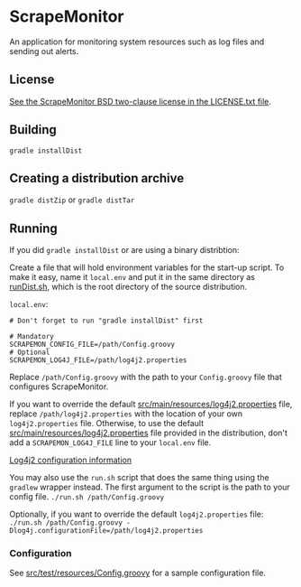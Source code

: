 # ScrapeMonitor

An application for monitoring system resources such as log files and sending
out alerts.

## License

[See the ScrapeMonitor BSD two-clause license in the LICENSE.txt file](LICENSE.txt).

## Building

`gradle installDist`

## Creating a distribution archive

`gradle distZip` or `gradle distTar`

## Running

If you did `gradle installDist` or are using a binary distribtion:

Create a file that will hold environment variables for the start-up script. 
To make it easy, name it `local.env` and put it in the same directory as
[runDist.sh](runDist.sh), which is the root directory of the source
distribution.

`local.env`:

```
# Don't forget to run "gradle installDist" first

# Mandatory
SCRAPEMON_CONFIG_FILE=/path/Config.groovy
# Optional
SCRAPEMON_LOG4J_FILE=/path/log4j2.properties
```

Replace `/path/Config.groovy` with the path to your `Config.groovy` file
that configures ScrapeMonitor.

If you want to override the default
[src/main/resources/log4j2.properties](src/main/resources/log4j2.properties)
file, replace `/path/log4j2.properties` with the location of your own
`log4j2.properties` file.  Otherwise, to use the default
[src/main/resources/log4j2.properties](src/main/resources/log4j2.properties)
file provided in the distribution, don't add a `SCRAPEMON_LOG4J_FILE` line
to your `local.env` file.

[Log4j2 configuration information](https://logging.apache.org/log4j/2.x/manual/configuration.html)

You may also use the `run.sh` script that does the same thing using the
`gradlew` wrapper instead.  The first argument to the script is the path to
your config file.
```./run.sh /path/Config.groovy```

Optionally, if you want to override the default `log4j2.properties` file:
```./run.sh /path/Config.groovy -Dlog4j.configurationFile=/path/log4j2.properties```

### Configuration

See [src/test/resources/Config.groovy](src/test/resources/Config.groovy) for
a sample configuration file.  
